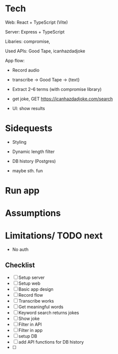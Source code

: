 # Tech

Web: React + TypeScript (Vite)

Server: Express + TypeScript

Libaries: compromise,

Used APIs: Good Tape, icanhazdadjoke

App flow:

- Record audio

- transcribe -> Good Tape -> {text}

- Extract 2–6 terms (with compromise library)

- get joke, GET https://icanhazdadjoke.com/search

- UI: show results

# Sidequests

- Styling

- Dynamic length filter

- DB history (Postgres)

- maybe sth. fun

# Run app

# Assumptions

# Limitations/ TODO next

- No auth

## Checklist

- [ ] Setup server
- [ ] Setup web
- [ ] Basic app design
- [ ] Record flow
- [ ] Transcribe works
- [ ] Get meaningful words
- [ ] Keyword search returns jokes
- [ ] Show joke
- [ ] Filter in API
- [ ] Filter in app
- [ ] setup DB
- [ ] add API functions for DB history
- [ ]
